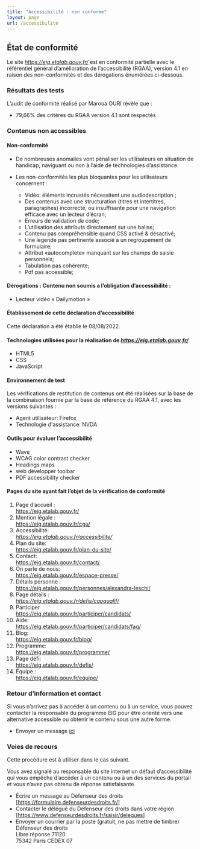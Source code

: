 ```yaml
---
title: "Accessibilité : non conforme"
layout: page
url: /accessibilite
---
```

## État de conformité

Le site *<https://eig.etalab.gouv.fr/>* est en conformité partielle avec le référentiel général d’amélioration de l’accessibilité (RGAA), version 4.1 en raison des non-conformités et des dérogations énumérées ci-dessous.

### [](<>)Résultats des tests

L’audit de conformité réalisé par Maroua OURI révèle que :

* 79,66% des critères du RGAA version 4.1 sont respectés

### [](<>)Contenus non accessibles

#### [](<>)Non-conformité

* De nombreuses anomalies vont pénaliser les utilisateurs en situation de handicap, naviguant ou non à l’aide de technologies d’assistance.
* Les non-conformités les plus bloquantes pour les utilisateurs concernent :

  * Vidéo: éléments incrustés nécessitent une audiodescription ;
  * Des contenus avec une structuration (titres et intertitres, paragraphes) incorrecte, ou insuffisante pour une navigation efficace avec un lecteur d’écran;
  * Erreurs de validation de code;
  * L’utilisation des attributs directement sur une balise;
  * Contenu pas compréhensible quand CSS activé & désactivé;
  * Une legende pas pertinente associé a un regroupement de formulaire;
  * Attribut «autocomplete» manquant sur les champs de saisie personnels;
  * Tabulation pas cohérente;
  * Pdf pas accessible;

#### [](<>)Dérogations : Contenu non soumis a l’obligation d’accessibilité :

* Lecteur vidéo « Dailymotion » 

#### [](<>)Établissement de cette déclaration d’accessibilité

Cette déclaration a été établie le 08/08/2022.

#### [](<>)Technologies utilisées pour la réalisation de *https://eig.etalab.gouv.fr/*

* HTML5
* CSS
* JavaScript

#### [](<>)Environnement de test

Les vérifications de restitution de contenus ont été réalisées sur la base de la combinaison fournie par la base de référence du RGAA 4.1, avec les versions suivantes :

* Agent utilisateur: Firefox
* Technologie d'assistance: NVDA

#### [](<>)Outils pour évaluer l’accessibilité

* Wave
* WCAG color contrast checker
* Headings maps
* web développer toolbar
* PDF accessibility checker

#### [](<>)Pages du site ayant fait l’objet de la vérification de conformité

1. Page d’accueil :\
   <https://eig.etalab.gouv.fr/>
2. Mention légale :\
   <https://eig.etalab.gouv.fr/cgu/>
3. Accessibilité:\
   *https://eig.etalab.gouv.fr/accessibilite/*
4. Plan du site:\
   <https://eig.etalab.gouv.fr/plan-du-site/>
5. Contact:\
   <https://eig.etalab.gouv.fr/contact/>
6. On parle de nous:\
   <https://eig.etalab.gouv.fr/espace-presse/>
7. Détails personne :\
   <https://eig.etalab.gouv.fr/personnes/alexandra-leschi/>
8. Page détails :\
   *<https://eig.etalab.gouv.fr/defis/capqualif/>*
9. Participer\
   <https://eig.etalab.gouv.fr/participer/candidats/>
10. Aide:\
    <https://eig.etalab.gouv.fr/participer/candidats/faq/>
11. Blog:\
    <https://eig.etalab.gouv.fr/blog/>
12. Programme:\
    <https://eig.etalab.gouv.fr/programme/>
13. Page défi:\
    <https://eig.etalab.gouv.fr/defis/>
14. Équipe :\
    <https://eig.etalab.gouv.fr/equipe/>

### [](<>)Retour d’information et contact

Si vous n’arrivez pas à accéder à un contenu ou à un service, vous pouvez contacter la responsable du programme EIG pour être orienté vers une alternative accessible ou obtenir le contenu sous une autre forme.

* Envoyer un message [ici](https://eig.etalab.gouv.fr/contact/)

### [](<>)Voies de recours

Cette procédure est à utiliser dans le cas suivant.

Vous avez signalé au responsable du site internet un défaut d’accessibilité qui vous empêche d’accéder à un contenu ou à un des services du portail et vous n’avez pas obtenu de réponse satisfaisante.

* Écrire un message au Défenseur des droits [<https://formulaire.defenseurdesdroits.fr/>]
* Contacter le délégué du Défenseur des droits dans votre région [<https://www.defenseurdesdroits.fr/saisir/delegues>]
* Envoyer un courrier par la poste (gratuit, ne pas mettre de timbre)\
  Défenseur des droits\
  Libre réponse 71120\
  75342 Paris CEDEX 07